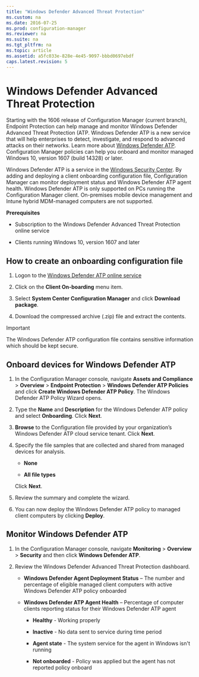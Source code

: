 ```yaml
---
title: "Windows Defender Advanced Threat Protection"
ms.custom: na
ms.date: 2016-07-25
ms.prod: configuration-manager
ms.reviewer: na
ms.suite: na
ms.tgt_pltfrm: na
ms.topic: article
ms.assetid: a5fc033e-828e-4e45-9097-bbbd0697ebdf
caps.latest.revision: 5
---
```

# Windows Defender Advanced Threat Protection
Starting with the 1606 release of Configuration Manager (current branch), Endpoint Protection can help manage and monitor Windows Defender Advanced Threat Protection (ATP. Windows Defender ATP is a new service that will help enterprises to detect, investigate, and respond to advanced attacks on their networks.  Learn more about [Windows Defender ATP](http://aka.ms/technet-wdatp). Configuration Manager policies can help you onboard and monitor managed Windows 10, version 1607 (build 14328) or later.

Windows Defender ATP is a service in the [Windows Security Center](https://securitycenter.windows.com/). By adding and deploying a client onboarding configuration file, Configuration Manager can monitor deployment status and Windows Defender ATP agent health. Windows Defender ATP is only supported on PCs running the Configuration Manager client. On-premises mobile device management and Intune hybrid MDM-managed computers are not supported.
  
 **Prerequisites**  
  
-   Subscription to the Windows Defender Advanced Threat Protection online service  
  
-   Clients running Windows 10, version 1607 and later  
  
## How to create an onboarding configuration file  
  
 1.  Logon to the [Windows Defender ATP online service](https://securitycenter.windows.com/)   
  
 2.  Click on the **Client On-boarding** menu item.  
  
 3.  Select **System Center Configuration Manager** and click **Download package**.  
  
 4.  Download the compressed archive (.zip) file and extract the contents. 

> [!IMPORTANT]
> The Windows Defender ATP configuration file contains sensitive information which should be kept secure. 

## Onboard devices for Windows Defender ATP  
  
1.  In the Configuration Manager console, navigate **Assets and Compliance** > **Overview** > **Endpoint Protection** > **Windows Defender ATP Policies** and click **Create Windows Defender ATP Policy**. The Windows Defender ATP Policy Wizard opens.  
  
2.  Type the **Name** and **Description** for the Windows Defender ATP policy and select **Onboarding**. Click **Next**.  
  
3.  **Browse** to the Configuration file provided by your organization’s Windows Defender ATP cloud service tenant. Click **Next**.  
  
4.  Specify the file samples that are collected and shared from managed devices for analysis.  
  
    -   **None**   
  
    -   **All file types**  
  
     Click **Next**.  
  
5.  Review the summary and complete the wizard.  
  
6.  You can now deploy the Windows Defender ATP policy to managed client computers by clicking **Deploy**.  
  
## Monitor Windows Defender ATP  
  
1.  In the Configuration Manager console, navigate **Monitoring** > **Overview** > **Security** and then click **Windows Defender ATP**.  
  
2.  Review the Windows Defender Advanced Threat Protection dashboard.  
  
    -   **Windows Defender Agent Deployment Status** – The number and percentage of eligible managed client computers with active Windows Defender ATP policy onboarded  
  
    -   **Windows Defender ATP Agent Health** – Percentage of computer clients reporting status for their Windows Defender ATP agent  
  
        -   **Healthy** - Working properly  
  
        -   **Inactive** - No data sent to service during time period  
  
        -   **Agent state** - The system service for the agent in Windows isn't running  
  
        -   **Not onboarded** - Policy was applied but the agent has not reported policy onboard  